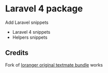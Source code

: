 # Laravel 4 package

Add Laravel snippets

* Laravel 4 snippets
* Helpers snippets

## Credits

Fork of [loranger original textmate bundle](https://github.com/loranger/Laravel.tmbundle) works
